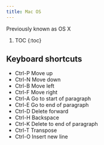 ```yaml
---
title: Mac OS
---
```


Previously known as OS X

1. TOC 
{:toc}

## Keyboard shortcuts

- Ctrl-P Move up  
- Ctrl-N Move down  
- Ctrl-B Move left  
- Ctrl-F Move right  
- Ctrl-A Go to start of paragraph  
- Ctrl-E Go to end of paragraph  
- Ctrl-D Delete forward  
- Ctrl-H Backspace  
- Ctrl-K Delete to end of paragraph  
- Ctrl-T Transpose  
- Ctrl-O Insert new line
